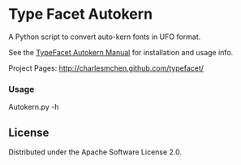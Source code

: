 Type Facet Autokern
===================

A Python script to convert auto-kern fonts in UFO format.

See the [TypeFacet Autokern Manual](http://charlesmchen.github.com/typefacet/topics/autokern/typefacet-autokern-manual.html) for installation and usage info.

Project Pages: http://charlesmchen.github.com/typefacet/

### Usage

Autokern.py -h

## License

Distributed under the Apache Software License 2.0.

